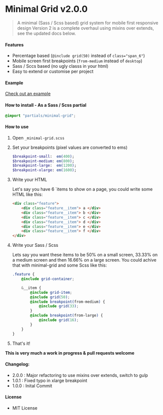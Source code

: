 # Minimal Grid v2.0.0
> A minimal (Sass / Scss based) grid system for mobile first responsive design
> Version 2 is a complete overhaul using mixins over extends, see the updated docs below.

#### Features
* Percentage based (`@include grid(50)`  instead of `class="span_6"`)
* Mobile screen first breakpoints (`from-medium` instead of `desktop`)
* Sass / Sccs based (no ugly classs in your html)
* Easy to extend or customise per project

#### Example
[Check out an example](http://htmlpreview.github.io/?https://github.com/AaronRutley/minimal-grid/blob/master/index.html)

#### How to install - As a Sass / Scss partial

```scss
@import "partials/minimal-grid";
```

#### How to use
1. Open `_minimal-grid.scss`
2. Set your breakpoints (pixel values are converted to ems)

	```sass
	$breakpoint-small:  em(400);
	$breakpoint-medium: em(800);
	$breakpoint-large:  em(1200);
	$breakpoint-xlarge: em(1600);
	```
3. Write your HTML

	Let's say you have 6 `items to show on a page, you could write some HTML like this:

	```html
	<div class="feature">
		<div class="feature__item"> a </div>
		<div class="feature__item"> b </div>
		<div class="feature__item"> c </div>
		<div class="feature__item"> d </div>
		<div class="feature__item"> e </div>
		<div class="feature__item"> f </div>
	</div>
	```
4. Write your Sass / Scss

	Lets say you want these items to be 50% on a small screen, 33.33% on a medium screen and then 16.66% on a large screen. You could achive that with minimal-grid and some Scss like this:

	``` scss
	.feature {
		@include grid-container;

		&__item {
			@include grid-item;
			@include grid(50);
			@include breakpoint(from-medium) {
				@include grid(33);
			}
			@include breakpoint(from-large) {
				@include grid(16);
			}
		}
	}
	```

5. That's it!

**This is very much a work in progress & pull requests welcome**

#### Changelog:
* 2.0.0 : Major refactoring to use mixins over extends, switch to gulp
* 1.0.1 : Fixed typo in xlarge breakpoint
* 1.0.0 : Inital Commit

#### License
* MIT License
